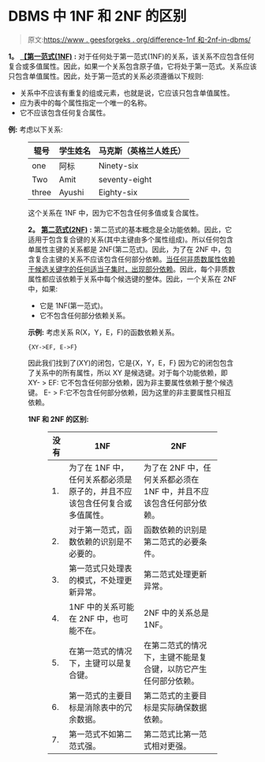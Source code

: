 # DBMS 中 1NF 和 2NF 的区别

> 原文:[https://www . geesforgeks . org/difference-1nf 和-2nf-in-dbms/](https://www.geeksforgeeks.org/difference-between-1nf-and-2nf-in-dbms/)

**1。** [**【第一范式(1NF)**](https://www.geeksforgeeks.org/first-normal-form-1nf/) **:**
对于任何处于第一范式(1NF)的关系，该关系不应包含任何复合或多值属性。因此，如果一个关系包含原子值，它将处于第一范式。关系应该只包含单值属性。因此，处于第一范式的关系必须遵循以下规则:

*   关系中不应该有重复的组或元素，也就是说，它应该只包含单值属性。
*   应为表中的每个属性指定一个唯一的名称。
*   它不应该包含任何复合属性。

**例:**
考虑以下关系:

<figure class="table">

| 辊号 | 学生姓名 | 马克斯（英格兰人姓氏） |
| --- | --- | --- |
| one | 阿标 | Ninety-six |
| Two | Amit | seventy-eight |
| three | Ayushi | Eighty-six |

这个关系在 1NF 中，因为它不包含任何多值或复合属性。

**2。** [**第二范式(2NF)**](https://www.geeksforgeeks.org/second-normal-form-2nf/) **:**
第二范式的基本概念是全功能依赖。因此，它适用于包含复合键的关系(其中主键由多个属性组成)。所以任何包含单属性主键的关系都是 2NF(第二范式)。因此，为了在 2NF 中，包含复合主键的关系不应该包含任何部分依赖。[当任何非质数属性依赖于候选关键字的任何适当子集时，出现部分依赖](https://practice.geeksforgeeks.org/problems/differentiate-between-full-functional-dependency-and-partial-dependency)。因此，每个非质数属性都应该依赖于关系中每个候选键的整体。因此，一个关系在 2NF 中，如果:

*   它是 1NF(第一范式)。
*   它不包含任何部分依赖关系。

**示例:**
考虑关系 R(X，Y，E，F)的函数依赖关系。

```
{XY->EF, E->F} 
```

因此我们找到了(XY)的闭包，它是{X，Y，E，F}
因为它的闭包包含了关系中的所有属性，所以 XY 是候选键。对于每个功能依赖，即 XY- > EF:
它不包含任何部分依赖，因为非主要属性依赖于整个候选键。
E- > F:它不包含任何部分依赖，因为这里的非主要属性只相互依赖。

**1NF 和 2NF 的区别:**

<figure class="table">

| 没有 | 1NF | 2NF |
| --- | --- | --- |
| 1. | 为了在 1NF 中，任何关系都必须是原子的，并且不应该包含任何复合或多值属性。 | 为了在 2NF 中，任何关系都必须在 1NF 中，并且不应该包含任何部分依赖。 |
| 2. | 对于第一范式，函数依赖的识别是不必要的。 | 函数依赖的识别是第二范式的必要条件。 |
| 3. | 第一范式只处理表的模式，不处理更新异常。 | 第二范式处理更新异常。 |
| 4. | 1NF 中的关系可能在 2NF 中，也可能不在。 | 2NF 中的关系总是 1NF。 |
| 5. | 在第一范式的情况下，主键可以是复合键。 | 在第二范式的情况下，主键不能是复合键，以防它产生任何部分依赖。 |
| 6. | 第一范式的主要目标是消除表中的冗余数据。 | 第二范式的主要目标是实际确保数据依赖。 |
| 7. | 第一范式不如第二范式强。 | 第二范式比第一范式相对更强。 |

</figure>

</figure>